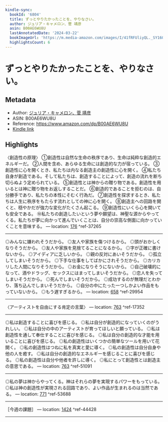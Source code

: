 ```yaml
---
kindle-sync:
  bookId: '6804'
  title: ずっとやりたかったことを、やりなさい。
  author: ジュリア・キャメロン、菅 靖彦
  asin: B00AE6WU8U
  lastAnnotatedDate: '2024-03-22'
  bookImageUrl: 'https://m.media-amazon.com/images/I/41fRFUliyQL._SY160.jpg'
  highlightsCount: 6
---
```

# ずっとやりたかったことを、やりなさい。
## Metadata
* Author: [ジュリア・キャメロン、菅 靖彦](https://www.amazon.comundefined)
* ASIN: B00AE6WU8U
* Reference: https://www.amazon.com/dp/B00AE6WU8U
* [Kindle link](kindle://book?action=open&asin=B00AE6WU8U)

## Highlights
〈創造性の原理〉 ①創造性は自然な生命の秩序であり、生命は純粋な創造的エネルギーだ。 ②人間を含め、あらゆる生命には創造的な力が宿っている。 ③創造性に心を開くとき、私たちは内なる創造主の創造性に心を開く。 ④私たち自身が創造である。そして私たちは、創造することによって、創造の流れを断ち切らぬよう定められている。 ⑤創造性とは神からの贈り物である。創造性を用いるとは神に贈り物をお返しすることだ。 ⑥創造的であることを拒むのは、自分勝手であり、私たちの本性にそむく行為だ。 ⑦創造性を探求するとき、私たちは人生に秩序をもたらす流れとしての神に心を開く。 ⑧創造主への回路を開くと、穏やかだが強力な変化がたくさん起こる。 ⑨創造性にいくら心を開いても安全である。 ⑩私たちの創造したいという夢や願望は、神聖な源からやってくる。私たちが夢に向かって進んでいくことは、自分の崇高な側面に向かっていくことを意味する。 — location: [176](kindle://book?action=open&asin=B00AE6WU8U&location=176) ^ref-37265

---
◎みんなに嫌われそうだから。 ◎友人や家族を傷つけるから。 ◎頭がおかしくなりそうだから。 ◎友人や家族を見捨てることになるから。 ◎字が正確に書けないから。 ◎アイディアに乏しいから。 ◎親の反対にあいそうだから。 ◎孤立してしまいそうだから。 ◎下手な仕事をしてばかにされそうだから。 ◎カリカリした人間になりそうだから。 ◎お金になりそうにないから。 ◎自己破壊的になって、酒やドラッグ、セックスにはまってしまいそうだから。 ◎恋人を失ってしまいそうだから。 ◎死んでしまいそうだから。 ◎成功するのが無理だとわかり、落ち込んでしまいそうだから。 ◎自分の中にたった一つしかよい作品をもっていないから。 ◎もう遅すぎるから。 — location: [658](kindle://book?action=open&asin=B00AE6WU8U&location=658) ^ref-29954

---
〈アーティストを自由にする肯定の言葉〉 — location: [763](kindle://book?action=open&asin=B00AE6WU8U&location=763) ^ref-17352

---
◎私は創造することに喜びを感じる。 ◎私は自分が創造的になっていくのがうれしい。 ◎私は自分の中のアーティストが育ってほしいと願っている。 ◎私は創造性を通して奉仕することに喜びを感じる。 ◎私は自分の創造的な才能を用いることに喜びを感じる。 ◎私の創造性はいくつかの簡単なツールを用いて花開く。 ◎私の創造性はつねに私を真実と愛に導く。 ◎私の創造性は自分自身や他の人を癒す。 ◎私は自分の創造的なエネルギーを感じることに喜びを感じる。 ◎私の創造性は自分や他者を許しに導く。 ◎私にとって創造性とは創造主の意思である。 — location: [763](kindle://book?action=open&asin=B00AE6WU8U&location=763) ^ref-51091

---
◎私の夢は神からやってくる。神はそれらの夢を実現するパワーをもっている。 ◎私は神の創造性が実現される回路であり、よい作品が生まれるのは当然である。 — location: [771](kindle://book?action=open&asin=B00AE6WU8U&location=771) ^ref-53688

---
［今週の課題］ — location: [1424](kindle://book?action=open&asin=B00AE6WU8U&location=1424) ^ref-44428

---
